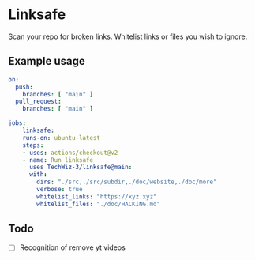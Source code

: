 # Linksafe

Scan your repo for broken links. Whitelist links or files you wish to ignore.

## Example usage
```yaml
on:
  push:
    branches: [ "main" ]
  pull_request:
    branches: [ "main" ]

jobs:
    linksafe:
    runs-on: ubuntu-latest
    steps:
    - uses: actions/checkout@v2
    - name: Run linksafe
      uses TechWiz-3/linksafe@main:
      with:
        dirs: "./src,./src/subdir,./doc/website,./doc/more"
        verbose: true
        whitelist_links: "https://xyz.xyz"
        whitelist_files: "./doc/HACKING.md"
```

## Todo
- [ ] Recognition of remove yt videos
